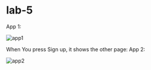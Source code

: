 # lab-5

App 1:

![app1](https://user-images.githubusercontent.com/117647111/204329766-530d16ac-e6ae-48cc-9ca8-c03284984bfa.png)

When You press Sign up, it shows the other page:
App 2:

![app2](https://user-images.githubusercontent.com/117647111/204327436-ef184308-0372-4833-8e61-20e4cac43b1c.png)
